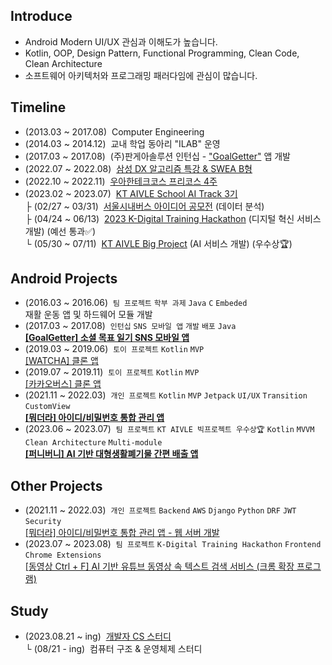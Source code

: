 ## Introduce

- Android Modern UI/UX 관심과 이해도가 높습니다.
- Kotlin, OOP, Design Pattern, Functional Programming, Clean Code, Clean Architecture
- 소프트웨어 아키텍처와 프로그래밍 패러다임에 관심이 많습니다.

## Timeline

- (2013.03 ~ 2017.08)&nbsp; Computer Engineering
- (2014.03 ~ 2014.12)&nbsp; 교내 학업 동아리 "ILAB" 운영
- (2017.03 ~ 2017.08)&nbsp; (주)판게아솔루션 인턴십 - ["GoalGetter"](https://play.google.com/store/apps/details?id=com.goalgetter.goalgetterapp) 앱 개발
- (2022.07 ~ 2022.08)&nbsp; [삼성 DX 알고리즘 특강 & SWEA B형](https://jsl663.tistory.com/45)
- (2022.10 ~ 2022.11)&nbsp; [우아한테크코스 프리코스 4주](https://jsl663.tistory.com/50)
- (2023.02 ~ 2023.07)&nbsp; [KT AIVLE School AI Track 3기](https://aivle.kt.co.kr)  
  ├ (02/27 ~ 03/31)&nbsp; [서울시내버스 아이디어 공모전](https://github.com/dev-loggi/2023-seoul-bus-contest) (데이터 분석)  
  ├ (04/24 ~ 06/13)&nbsp; [2023 K-Digital Training Hackathon](https://github.com/Video-CtrlF) (디지털 혁신 서비스 개발) (예선 통과✅)  
  └ (05/30 ~ 07/11)&nbsp; [KT AIVLE Big Project](https://github.com/KT-AIVLE-3rd-AI-Team10) (AI 서비스 개발) (우수상🏆)

## Android Projects

- (2016.03 ~ 2016.06)&nbsp; `팀 프로젝트` `학부 과제` `Java` `C` `Embeded`  
  재활 운동 앱 및 하드웨어 모듈 개발
- (2017.03 ~ 2017.08)&nbsp; `인턴십` `SNS 모바일 앱` `개발` `배포` `Java`  
  **[[GoalGetter] 소셜 목표 일기 SNS 모바일 앱](https://play.google.com/store/apps/details?id=com.goalgetter.goalgetterapp)**
- (2019.03 ~ 2019.06)&nbsp; `토이 프로젝트` `Kotlin` `MVP`  
  [[WATCHA] 클론 앱](https://github.com/Dev-Joco/watcha-clone)
- (2019.07 ~ 2019.11)&nbsp; `토이 프로젝트` `Kotlin` `MVP`  
  [[카카오버스] 클론 앱](https://github.com/Dev-Joco/kakaobus-clone)
- (2021.11 ~ 2022.03)&nbsp; `개인 프로젝트` `Kotlin` `MVP` `Jetpack` `UI/UX` `Transition` `CustomView`  
  **[[뭐더라] 아이디/비밀번호 통합 관리 앱](https://github.com/Dev-Joco/mwodeola-android)**
- (2023.06 ~ 2023.07)&nbsp; `팀 프로젝트` `KT AIVLE 빅프로젝트 우수상🏆` `Kotlin` `MVVM` `Clean Architecture` `Multi-module`  
  **[[퍼니버니] AI 기반 대형생활폐기물 간편 배출 앱](https://github.com/KT-AIVLE-3rd-AI-Team10/funibuni-fe-android)**

## Other Projects

- (2021.11 ~ 2022.03)&nbsp; `개인 프로젝트` `Backend` `AWS` `Django` `Python` `DRF` `JWT` `Security`  
  [[뭐더라] 아이디/비밀번호 통합 관리 앱 - 웹 서버 개발](https://github.com/Dev-Joco/mwodeola-web-server)
- (2023.07 ~ 2023.08)&nbsp; `팀 프로젝트` `K-Digital Training Hackathon` `Frontend` `Chrome Extensions`  
  [[동영상 Ctrl + F] AI 기반 유튜브 동영상 속 텍스트 검색 서비스 (크롬 확장 프로그램)](https://github.com/Video-CtrlF/video-ctrl-f-chrome-extensions)

## Study

- (2023.08.21 ~ ing)&nbsp; [개발자 CS 스터디](https://github.com/aivle33-dev-study/cs-study)  
  └ (08/21 - ing)&nbsp; 컴퓨터 구조 & 운영체제 스터디
